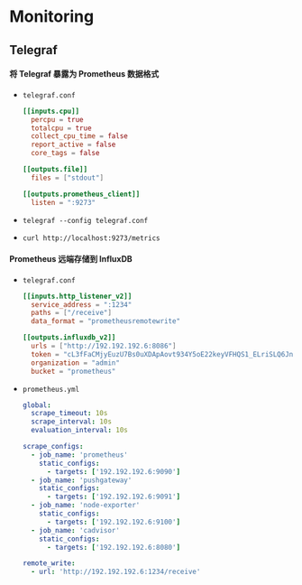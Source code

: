 # Monitoring

## Telegraf

#### 将 Telegraf 暴露为 Prometheus 数据格式

- `telegraf.conf`

  ```toml
  [[inputs.cpu]]
    percpu = true
    totalcpu = true
    collect_cpu_time = false
    report_active = false
    core_tags = false

  [[outputs.file]]
    files = ["stdout"]

  [[outputs.prometheus_client]]
    listen = ":9273"
  ```

- `telegraf --config telegraf.conf`
- `curl http://localhost:9273/metrics`

#### Prometheus 远端存储到 InfluxDB

- `telegraf.conf`

  ```toml
  [[inputs.http_listener_v2]]
    service_address = ":1234"
    paths = ["/receive"]
    data_format = "prometheusremotewrite"

  [[outputs.influxdb_v2]]
    urls = ["http://192.192.192.6:8086"]
    token = "cL3fFaCMjyEuzU7Bs0uXDApAovt934Y5oE22keyVFHQS1_ELriSLQ6Jneg-bJTVPpHXPddmGENbS6YwwuV9lrw=="
    organization = "admin"
    bucket = "prometheus"
  ```

- `prometheus.yml`

  ```yml
  global:
    scrape_timeout: 10s
    scrape_interval: 10s
    evaluation_interval: 10s

  scrape_configs:
    - job_name: 'prometheus'
      static_configs:
        - targets: ['192.192.192.6:9090']
    - job_name: 'pushgateway'
      static_configs:
        - targets: ['192.192.192.6:9091']
    - job_name: 'node-exporter'
      static_configs:
        - targets: ['192.192.192.6:9100']
    - job_name: 'cadvisor'
      static_configs:
        - targets: ['192.192.192.6:8080']

  remote_write:
    - url: 'http://192.192.192.6:1234/receive'
  ```

